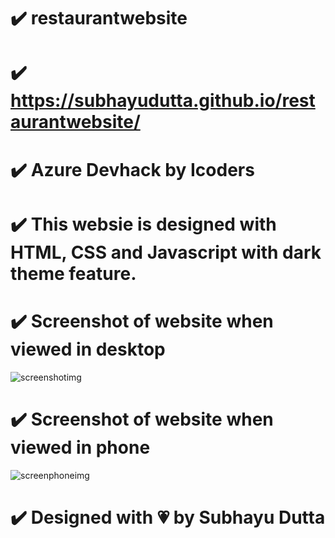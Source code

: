 # ✔️ restaurantwebsite

# ✔️ https://subhayudutta.github.io/restaurantwebsite/

# ✔️ Azure Devhack by Icoders

# ✔️ This websie is designed with HTML, CSS and Javascript with dark theme feature.

# ✔️ Screenshot of website when viewed in desktop
![screenshotimg](https://user-images.githubusercontent.com/97235543/179363806-a328ba7e-c42b-4efd-b8ab-a8aa4d2c1148.jpg)

# ✔️ Screenshot of website when viewed in phone
![screenphoneimg](https://user-images.githubusercontent.com/97235543/179363802-2b6936d8-6174-43a4-bb37-8d711fc12a78.jpg)

# ✔️ Designed with 💗 by Subhayu Dutta
